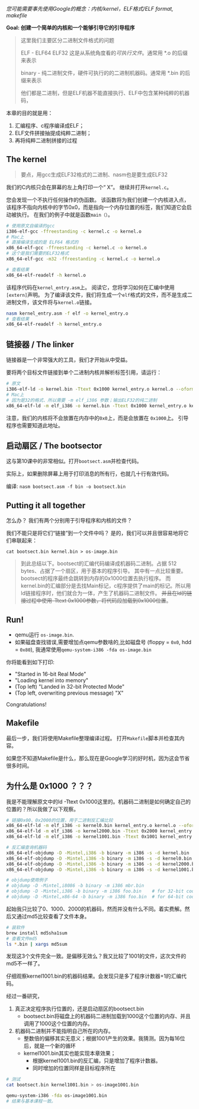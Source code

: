 *您可能需要事先使用Google的概念：内核/kernel，ELF格式/ELF format, makefile*

**Goal: 创建一个简单的内核和一个能够引导它的引导程序**

> 这里我们主要区分二进制文件格式的问题
> 
> ELF - ELF64 ELF32 这是从系统角度看的*可执行文件*。通常用 *.o 的后缀来表示
>
> binary - 纯二进制文件，硬件可执行的的二进制机器码。通常用 *.bin 的后缀来表示
>
> 他们都是二进制，但是ELF机器不能直接执行、ELF中包含某种纯粹的机器码，
> 

本章的目的就是用：
1. 汇编程序、c程序编译成ELF；
2. ELF文件拼接抽提成纯粹二进制；
3. 再将纯粹二进制拼接的过程

The kernel
----------
> 要点，用gcc生成ELF32格式的二进制、nasm也是要生成ELF32

我们的C内核只会在屏幕的左上角打印一个“ X”。 继续并打开`kernel.c`。

您会发现一个不执行任何操作的伪函数。 该函数将为我们创建一个内核进入点，
该程序不指向内核中的字节0x0，而是指向一个内存位置的标签，我们知道它会启动被执行。 
在我们的例子中就是函数`main（）`。
```bash
# 使用原文自编译的gcc
i386-elf-gcc -ffreestanding -c kernel.c -o kernel.o
# Mac上
# 直接编译生成的是 ELF64 格式的
x86_64-elf-gcc -ffreestanding -c kernel.c -o kernel.o
# 这个是我们需要的ELF32格式
x86_64-elf-gcc -m32 -ffreestanding -c kernel.c -o kernel.o

# 查看结果
x86_64-elf-readelf -h kernel.o
```

该程序代码在`kernel_entry.asm`上。 阅读它，您将学习如何在汇编中使用`[extern]`声明。 
为了编译该文件，我们将生成一个`elf`格式的文件，而不是生成二进制文件，该文件将与`kernel.o`链接。

```bash
nasm kernel_entry.asm -f elf -o kernel_entry.o
# 查看结果
x86_64-elf-readelf -h kernel_entry.o
```

链接器 / The linker
----------
链接器是一个非常强大的工具，我们才开始从中受益。

要将两个目标文件链接到单个二进制内核并解析标签引用，请运行：

```bash
# 原文
i386-elf-ld -o kernel.bin -Ttext 0x1000 kernel_entry.o kernel.o --oformat binary
# Mac上
# 因为是32的格式、所以需要 -m elf_i386 参数；输出ELF32的纯二进制
x86_64-elf-ld -m elf_i386 -o kernel.bin -Ttext 0x1000 kernel_entry.o kernel.o --oformat binary
```

注意，我们的内核将不会放置在内存中的`0x0`上，而是会放置在 `0x1000`上。 引导程序也需要知道此地址。

启动扇区 / The bootsector
--------------
这与第10课中的非常相似。打开`bootsect.asm`并检查代码。 

实际上，如果删除屏幕上用于打印消息的所有行，也就几十行有效代码。

编译: `nasm bootsect.asm -f bin -o bootsect.bin`


Putting it all together
-----------------------
怎么办？ 我们有两个分别用于引导程序和内核的文件？

我们不能只是将它们“链接”到一个文件中吗？ 是的，我们可以并且很容易地将它们串联起来：

`cat bootsect.bin kernel.bin > os-image.bin`

> 到此总结以下。bootsect的汇编代码编译成机器码二进制。占据 512 bytes、占据了一个扇区，用于基本的程序引导。
其中有一点比较重要。bootsect的程序最终会跳转到内存的0x1000位置去执行程序。
而kernel.bin的汇编部分是去找Main标记，c程序提供了main的标记。所以用ld链接程序时，他们就合为一体，产生了机器码二进制文件。
~~并且在ld的链接过程中使用-Ttext 0x1000参数，将代码段加载到0x1000位置~~。

Run!
----
* qemu运行 `os-image.bin`.
* 如果磁盘查找错误,需要增加点qemu参数啥的,比如磁盘号 (floppy = `0x0`, hdd = `0x80`), 我通常使用`qemu-system-i386 -fda os-image.bin`

你将能看到如下打印:

- "Started in 16-bit Real Mode"
- "Loading kernel into memory"
- (Top left) "Landed in 32-bit Protected Mode"
- (Top left, overwriting previous message) "X"

Congratulations!


Makefile
--------

最后一步，我们将使用Makefile整理编译过程。 打开`Makefile`脚本并检查其内容。 

如果您不知道Makefile是什么，那么现在是Google学习的好时机，因为这会节省很多时间。


为什么是 0x1000 ？？？
------------------------

我是不能理解原文中的ld -Ttext 0x1000这里的。机器码二进制是如何确定自己的位置的？所以我做了以下观察。
```bash
# 链接0x00、0x2000的位置，用于二进制反汇编比较
x86_64-elf-ld -m elf_i386 -o kernel0.bin kernel_entry.o kernel.o --oformat binary
x86_64-elf-ld -m elf_i386 -o kernel2000.bin -Ttext 0x2000 kernel_entry.o kernel.o --oformat binary
x86_64-elf-ld -m elf_i386 -o kernel1001.bin -Ttext 0x1001 kernel_entry.o kernel.o --oformat binary

# 反汇编查询机器码
x86_64-elf-objdump -D -Mintel,i386 -b binary -m i386 -s -d kernel.bin
x86_64-elf-objdump -D -Mintel,i386 -b binary -m i386 -s -d kernel0.bin
x86_64-elf-objdump -D -Mintel,i386 -b binary -m i386 -s -d kernel2000.bin
x86_64-elf-objdump -D -Mintel,i386 -b binary -m i386 -s -d kernel1001.bin

# objdump使用例子
# objdump -D -Mintel,i8086 -b binary -m i386 mbr.bin
# objdump -D -Mintel,i386 -b binary -m i386 foo.bin    # for 32-bit code
# objdump -D -Mintel,x86-64 -b binary -m i386 foo.bin  # for 64-bit code
```
起始我只比较了0、1000、2000的机器码，然而并没有什么不同。着实费解。然后又通过md5比较查看了文件本身。
```bash
# 装软件
brew install md5sha1sum
# 查看文件md5
ls *.bin | xargs md5sum
```
发现这3个文件完全一致。是偏移无效么？我又比较了1001的文件，这次文件的md5不一样了。

仔细观察kernel1001.bin的机器码结果。会发现只是多了程序计数器+1的汇编代码。

经过一番研究，
1. 真正决定程序执行位置的，还是启动扇区的bootsect.bin
    * bootsect.bin将磁盘上的机器码二进制加载到1000这个位置的内存、并且调用了1000这个位置的内存。
2. 机器码二进制并不能指明自己所在的内存。
    * 整数倍的偏移其实无意义；根据1001产生的效果。我猜测。因为每16位后，就是一个新的循环
    * kernel1001.bin其实也能实现本章效果；
        * 根据kernel1001.bin的反汇编，只是增加了程序计数器。
        * 同时增加的位置同样是目标程序所在
```bash
# 测试
cat bootsect.bin kernel1001.bin > os-image1001.bin

qemu-system-i386 -fda os-image1001.bin
# 结果与基本课程一致。
```

